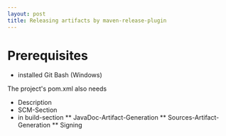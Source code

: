 ```yaml
---
layout: post
title: Releasing artifacts by maven-release-plugin
---
```


# Prerequisites
* installed Git Bash (Windows)

The project's pom.xml also needs 
* Description
* SCM-Section
* in build-section
** JavaDoc-Artifact-Generation
** Sources-Artifact-Generation
** Signing
